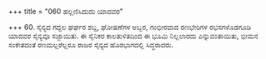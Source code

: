 +++
title = "060 ಹಲ್ಲಣಿಸಿದುದು ಯಾದವರ"

+++
60. ಸೈನ್ಯದ ಗದ್ದಲ ಘರ್ಘರ ಶಬ್ದ, ಘೋಷಣೆಗಳ ಅಬ್ಬರ, ಗಂಭೀರವಾದ ರಣಭೇರಿಗಳ ರಭಸಗಳೊಡಗೂಡಿ ಯಾದವರ ಸೈನ್ಯವೂ ಸಜ್ಜಾಯಿತು. ಈ ಸೈನಿಕರ ಕಾಲತುಳಿತದಿಂದ ಈ ಭೂಮಿ ನಿಲ್ಲಲಾರದು ಎನ್ನುವಂತಾಯಿತು, ಭೀಮನ ಸಂಕೇತದಂತೆ ರಣಮಲ್ಲರೆಲ್ಲರೂ ರಾಜರ ಸೈನ್ಯದ ಹೊರಭಾಗದಲ್ಲಿ ಸಿದ್ಧರಾದರು.